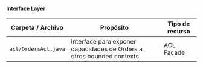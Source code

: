 #### Interface Layer

| Carpeta / Archivo    | Propósito | Tipo de recurso |
| -------------------- | --------- | --------------- |
| `acl/OrdersAcl.java` | Interface para exponer capacidades de Orders a otros bounded contexts | ACL Facade |